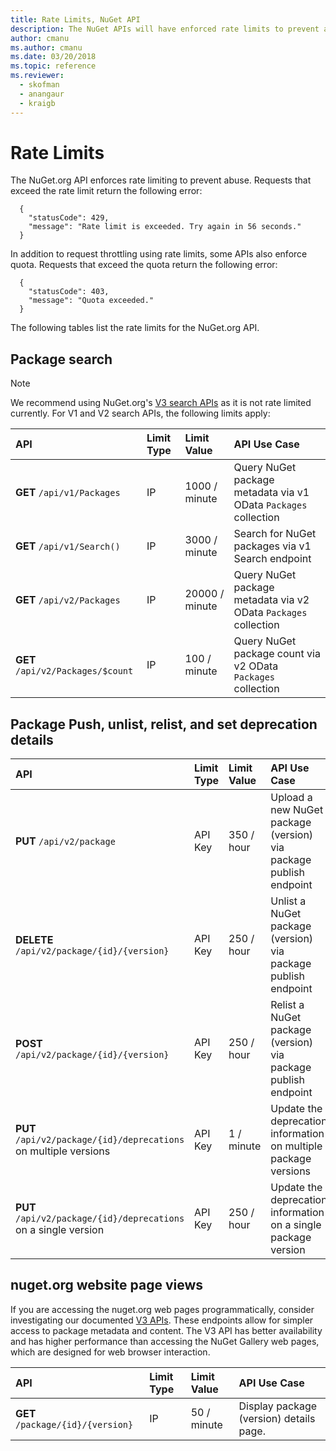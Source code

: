 ```yaml
---
title: Rate Limits, NuGet API
description: The NuGet APIs will have enforced rate limits to prevent abuse.
author: cmanu
ms.author: cmanu
ms.date: 03/20/2018
ms.topic: reference
ms.reviewer: 
  - skofman
  - anangaur
  - kraigb
---
```


# Rate Limits

The NuGet.org API enforces rate limiting to prevent abuse. Requests that exceed the rate limit return the following error: 

  ~~~
    {
      "statusCode": 429,
      "message": "Rate limit is exceeded. Try again in 56 seconds."
    }
  ~~~

In addition to request throttling using rate limits, some APIs also enforce quota. Requests that exceed the quota return the following error:

  ~~~
    {
      "statusCode": 403,
      "message": "Quota exceeded."
    }
  ~~~

The following tables list the rate limits for the NuGet.org API.

## Package search

> [!Note]
> We recommend using NuGet.org's [V3 search APIs](search-query-service-resource.md) as it is not rate limited currently. For V1 and V2 search APIs, the following limits apply:

| API | Limit Type | Limit Value | API Use Case |
|:---|:---|:---|:---|
**GET** `/api/v1/Packages` | IP | 1000 / minute | Query NuGet package metadata via v1 OData `Packages` collection |
**GET** `/api/v1/Search()` | IP | 3000 / minute | Search for NuGet packages via v1 Search endpoint | 
**GET** `/api/v2/Packages` | IP | 20000 / minute | Query NuGet package metadata via v2 OData `Packages` collection | 
**GET** `/api/v2/Packages/$count` | IP | 100 / minute | Query NuGet package count via v2 OData `Packages` collection | 

## Package Push, unlist, relist, and set deprecation details

| API | Limit Type | Limit Value | API Use Case | 
|:---|:---|:---|:--- |
**PUT** `/api/v2/package` | API Key | 350 / hour | Upload a new NuGet package (version) via package publish endpoint 
**DELETE** `/api/v2/package/{id}/{version}` | API Key | 250 / hour | Unlist a NuGet package (version) via package publish endpoint 
**POST** `/api/v2/package/{id}/{version}` | API Key | 250 / hour | Relist a NuGet package (version) via package publish endpoint
**PUT** `/api/v2/package/{id}/deprecations` on multiple versions | API Key | 1 / minute | Update the deprecation information on multiple package versions
**PUT** `/api/v2/package/{id}/deprecations` on a single version | API Key | 250 / hour | Update the deprecation information on a single package version

## nuget.org website page views

If you are accessing the nuget.org web pages programmatically, consider investigating our documented [V3 APIs](overview.md). These endpoints allow for simpler access to package metadata and content. The V3 API has better availability and has higher performance than accessing the NuGet Gallery web pages, which are designed for web browser interaction.

| API | Limit Type | Limit Value | API Use Case | 
|:---|:---|:---|:--- |
**GET** `/package/{id}/{version}` | IP | 50 / minute | Display package (version) details page. 
